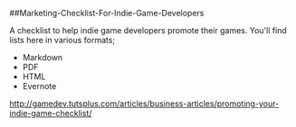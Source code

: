##Marketing-Checklist-For-Indie-Game-Developers

A checklist to help indie game developers promote their games. You'll find lists here in various formats;

 * Markdown
 * PDF
 * HTML
 * Evernote



http://gamedev.tutsplus.com/articles/business-articles/promoting-your-indie-game-checklist/

